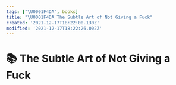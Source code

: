 ```yaml
---
tags: ["\U0001F4DA", books]
title: "\U0001F4DA The Subtle Art of Not Giving a Fuck"
created: '2021-12-17T18:22:00.130Z'
modified: '2021-12-17T18:22:26.002Z'
---
```


# 📚 The Subtle Art of Not Giving a Fuck
